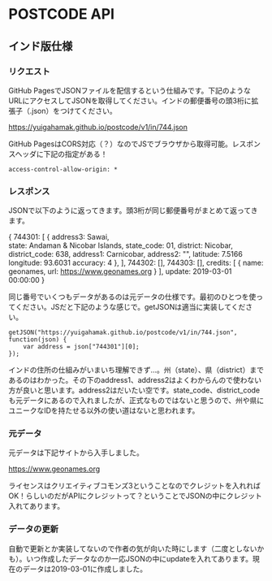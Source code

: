 POSTCODE API
====

インド版仕様
----

### リクエスト

GitHub PagesでJSONファイルを配信するという仕組みです。下記のようなURLにアクセスしてJSONを取得してください。インドの郵便番号の頭3桁に拡張子（.json）をつけてください。

https://yuigahamak.github.io/postcode/v1/in/744.json

GitHub PagesはCORS対応（？）なのでJSでブラウザから取得可能。レスポンスヘッダに下記の指定がある！

    access-control-allow-origin: * 

### レスポンス

JSONで以下のように返ってきます。頭3桁が同じ郵便番号がまとめて返ってきます。

{
    744301: [
        {
            address3: Sawai,	
            state: Andaman & Nicobar Islands,
            state_code: 01,
            district: Nicobar,
            district_code: 638,
            address1: Carnicobar,
            address2: "",
            latitude: 7.5166
            longitude: 93.6031
            accuracy: 4
        },
    ],
    744302: [],
    744303: [],
    credits: [
        {
            name: geonames,
            url: https://www.geonames.org
        }
    ],
    update: 2019-03-01 00:00:00
}

同じ番号でいくつもデータがあるのは元データの仕様です。最初のひとつを使ってください。JSだと下記のような感じで。getJSONは適当に実装してください。

    getJSON("https://yuigahamak.github.io/postcode/v1/in/744.json", function(json) {
        var address = json["744301"][0];
    });

インドの住所の仕組みがいまいち理解できず…。州（state）、県（district）まであるのはわかった。その下のaddress1、address2はよくわからんので使わない方が良いと思います。address2はだいたい空です。state_code、district_codeも元データにあるので入れましたが、正式なものではないと思うので、州や県にユニークなIDを持たせる以外の使い道はないと思われます。

### 元データ

元データは下記サイトから入手しました。

https://www.geonames.org

ライセンスはクリエイティブコモンズ3ということなのでクレジットを入れればOK！らしいのだがAPIにクレジットって？ということでJSONの中にクレジット入れてあります。

### データの更新

自動で更新とか実装してないので作者の気が向いた時にします（二度としないかも）。いつ作成したデータなのか一応JSONの中にupdateを入れてあります。現在のデータは2019-03-01に作成しました。
